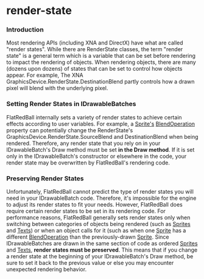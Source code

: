 # render-state

### Introduction

Most rendering APIs (including XNA and DirectX) have what are called "render states". While there are RenderState classes, the term "render state" is a general term which is a variable that can be set before rendering to impact the rendering of objects. When rendering objects, there are many (dozens upon dozens) of states that can be set to control how objects appear. For example, The XNA GraphicsDevice.RenderState.DestinationBlend partly controls how a drawn pixel will blend with the underlying pixel.

### Setting Render States in IDrawableBatches

FlatRedBall internally sets a variety of render states to achieve certain effects according to user variables. For example, a [Sprite's](../../../../../frb/docs/index.php) [BlendOperation](../../../../../frb/docs/index.php#Alpha\_and\_BlendOperation) property can potentially change the RenderState's GraphicsDevice.RenderState.SourceBlend and DestinationBlend when being rendered. Therefore, any render state that you rely on in your IDrawableBatch's Draw method must be set **in the Draw method**. If it is set only in the IDrawableBatch's constructor or elsewhere in the code, your render state may be overwritten by FlatRedBall's rendering code.

### Preserving Render States

Unfortunately, FlatRedBall cannot predict the type of render states you will need in your IDrawableBatch code. Therefore, it's impossible for the engine to adjust its render states to fit your needs. However, FlatRedBall does require certain render states to be set in its rendering code. For performance reasons, FlatRedBall generally sets render states only when switching between categories of objects being rendered (such as [Sprites](../../../../../frb/docs/index.php) and [Texts](../../../../../frb/docs/index.php)) or when an object calls for it (such as when one [Sprite](../../../../../frb/docs/index.php) has a different [BlendOperation](../../../../../frb/docs/index.php#Alpha\_and\_BlendOperation) than the previously-drawn [Sprite](../../../../../frb/docs/index.php). Since IDrawableBatches are drawn in the same section of code as ordered [Sprites](../../../../../frb/docs/index.php) and [Texts](../../../../../frb/docs/index.php), **render states must be preserved**. This means that if you change a render state at the beginning of your IDrawableBatch's Draw method, be sure to set it back to the previous value or else you may encounter unexpected rendering behavior.
